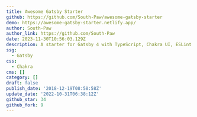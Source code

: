 ```yaml
---
title: Awesome Gatsby Starter
github: https://github.com/South-Paw/awesome-gatsby-starter
demo: https://awesome-gatsby-starter.netlify.app/
author: South-Paw
author_link: https://github.com/South-Paw
date: 2023-11-30T10:56:03.129Z
description: A starter for Gatsby 4 with TypeScript, Chakra UI, ESLint and Prettier
ssg:
  - Gatsby
css:
  - Chakra
cms: []
category: []
draft: false
publish_date: '2018-12-19T08:58:58Z'
update_date: '2022-10-31T06:38:12Z'
github_star: 34
github_fork: 9
---
```

